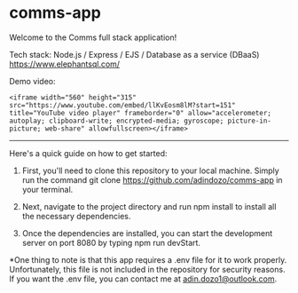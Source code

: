 # comms-app
Welcome to the Comms full stack application!

Tech stack:
Node.js / Express / EJS / Database as a service (DBaaS) https://www.elephantsql.com/

Demo video:

```<iframe width="560" height="315" src="https://www.youtube.com/embed/llKvEosm8lM?start=151" title="YouTube video player" frameborder="0" allow="accelerometer; autoplay; clipboard-write; encrypted-media; gyroscope; picture-in-picture; web-share" allowfullscreen></iframe>```

----------------------------------------------------------------------------

Here's a quick guide on how to get started:

1. First, you'll need to clone this repository to your local machine. Simply run the command git clone https://github.com/adindozo/comms-app in your terminal.

2. Next, navigate to the project directory and run npm install to install all the necessary dependencies.

3. Once the dependencies are installed, you can start the development server on port 8080 by typing npm run devStart.

*One thing to note is that this app requires a .env file for it to work properly. Unfortunately, this file is not included in the repository for security reasons. If you want the .env file, you can contact me at adin.dozo1@outlook.com.
